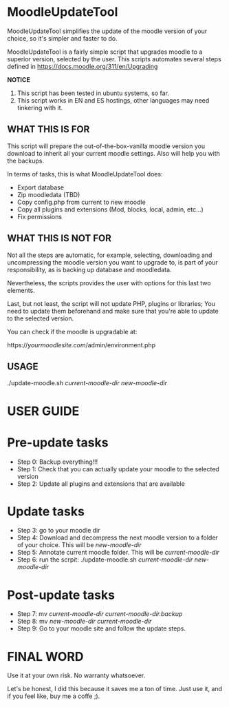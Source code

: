 # MoodleUpdateTool
MoodleUpdateTool simplifies the update of the moodle version of your choice, so it's simpler and faster to do. 

MoodleUpdateTool is a fairly simple script that upgrades moodle to a superior version, selected by the user.  This scripts automates several steps defined in https://docs.moodle.org/311/en/Upgrading

**NOTICE**

1. This script has been tested in ubuntu systems, so far.
1. This script works in EN and ES hostings, other languages may need tinkering with it.

## WHAT THIS IS  FOR

This script will prepare the out-of-the-box-vanilla moodle version you download to inherit all your current moodle settings. Also will help you with the backups.

In terms of tasks, this is what MoodleUpdateTool does:
* Export database
* Zip moodledata (TBD)
* Copy config.php from current to new moodle
* Copy all plugins and extensions (Mod, blocks, local, admin, etc...)
* Fix permissions



## WHAT THIS IS NOT FOR

Not all the steps are automatic, for example, selecting, downloading and uncompressing the moodle version you want to upgrade to, is part of your responsibility, as is backing up database and moodledata. 

Nevertheless, the scripts provides the user with options for this last two elements.

Last, but not least, the script will not update PHP, plugins or libraries; You need to update them beforehand and make sure that you're able to update to the selected version. 

You can check if the moodle is upgradable at: 

  https://*yourmoodlesite.com*/admin/environment.php


## USAGE

./update-moodle.sh *current-moodle-dir* *new-moodle-dir*



# USER GUIDE

**Pre-update tasks**
  ===================
* Step 0: Backup everything!!!
* Step 1: Check that you can actually update your moodle to the selected version
* Step 2: Update all plugins and extensions that are available
  
**Update tasks**
  ==================
* Step 3: go to your moodle dir
* Step 4: Download and decompress the next moodle version to a folder of your choice. This will be *new-moodle-dir*
* Step 5: Annotate current moodle folder. This will be *current-moodle-dir*
* Step 6: run the scrpit: ./update-moodle.sh *current-moodle-dir* *new-moodle-dir*

**Post-update tasks**
  ===================
* Step 7: mv *current-moodle-dir* *current-moodle-dir.backup*
* Step 8: mv *new-moodle-dir* *current-moodle-dir*
* Step 9: Go to your moodle site and follow the update steps.



  
# FINAL WORD

Use it at your own risk. No warranty whatsoever.

Let's be honest, I did this because it saves me a ton of time. Just use it, and if you feel like, buy me a coffe ;).


